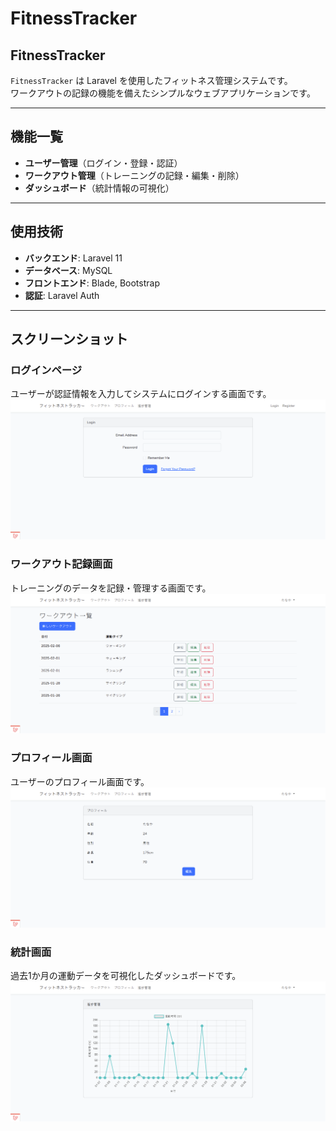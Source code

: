 # FitnessTracker

## FitnessTracker
`FitnessTracker` は Laravel を使用したフィットネス管理システムです。  
ワークアウトの記録の機能を備えたシンプルなウェブアプリケーションです。

---

## 機能一覧
- **ユーザー管理**（ログイン・登録・認証）
- **ワークアウト管理**（トレーニングの記録・編集・削除）
- **ダッシュボード**（統計情報の可視化）

---

## 使用技術
- **バックエンド**: Laravel 11
- **データベース**: MySQL
- **フロントエンド**: Blade, Bootstrap
- **認証**: Laravel Auth

---

## スクリーンショット

### ログインページ
ユーザーが認証情報を入力してシステムにログインする画面です。
![Login Page](docs/images/login.png)

### ワークアウト記録画面
トレーニングのデータを記録・管理する画面です。
![Workout Page](docs/images/work.png)

### プロフィール画面
ユーザーのプロフィール画面です。
![Goal Page](docs/images/profile.png)

### 統計画面
過去1か月の運動データを可視化したダッシュボードです。
![Data Screen](docs/images/data.png)
